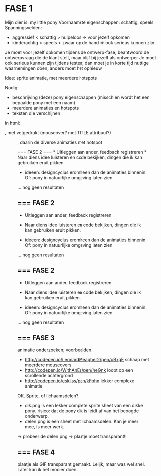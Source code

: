 FASE 1
===

Mijn dier is: my little pony
Voornaamste eigenschappen: schattig, speels
Spanningsvelden:
 * aggressief < schattig > hulpeloos => voor jezelf opkomen
 * kinderachtig < speels > zwaar op de hand => ook serieus kunnen zijn

Je moet voor jezelf opkomen tijdens de ontwerp-fase; beantwoord de ontwerpvraag die de klant stelt, maar blijf bij jezelf als ontwerper
Je moet ook serieus kunnen zijn tijdens testen; dan moet je in korte tijd nuttige waarnemingen doen, anders moet het opnieuw

Idee: sprite animatie, met meerdere hotspots

Nodig:
- beschrijving (deze) pony eigenschappen (misschien wordt het een bepaalde pony met een naam)
- meerdere animaties en hotspots
- teksten die verschijnen

in html:
<article>, met vetgedrukt (mouseover? met TITLE attribuut?)
<figure>, daarin de diverse animaties met hotspot
<p>
===
FASE 2
===
 * Uitleggen aan ander, feedback registreren
 * Naar diens idee luisteren en code bekijken, dingen die ik kan gebruiken eruit pikken.
 
 * ideeen: designcyclus eromheen dan de animaties binnenin. Of: pony in natuurlijke omgeving laten zien 
 
... nog geen resultaten

===
FASE 2
===
 * Uitleggen aan ander, feedback registreren
 * Naar diens idee luisteren en code bekijken, dingen die ik kan gebruiken eruit pikken.
 
 * ideeen: designcyclus eromheen dan de animaties binnenin. Of: pony in natuurlijke omgeving laten zien 
 
... nog geen resultaten

===
FASE 2
===
 * Uitleggen aan ander, feedback registreren
 * Naar diens idee luisteren en code bekijken, dingen die ik kan gebruiken eruit pikken.
 
 * ideeen: designcyclus eromheen dan de animaties binnenin. Of: pony in natuurlijke omgeving laten zien 
 
... nog geen resultaten

===
FASE 3
===
animatie onderzoeken; voorbeelden
 * http://codepen.io/LeonardMeagher2/pen/oBxgE schaap met meerdere mouseovers
 * http://codepen.io/WithAnEs/pen/heGnk loopt op een scrollende achtergrond
 * http://codepen.io/eskiiss/pen/kFphn lekker complexe animatie
 
 OK. Sprite, of lichaamsdelen?
  * dik.png is een lekker complete sprite sheet van een dikke pony. risico: dat de pony dik is leidt af van het beoogde onderwerp.
  * delen.png is een sheet met lichaamsdelen. Kan je meer mee, is meer werk.
  
-> probeer de delen.png
-> plaatje moet transparant!!

===
FASE 4
===

plaatje als GIF transparant gemaakt. Lelijk, maar was wel snel. Later kan ik het mooier doen.